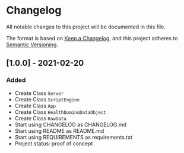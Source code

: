 # Changelog

All notable changes to this project will be documented in this file.

The format is based on [Keep a Changelog](https://keepachangelog.com/en/1.0.0/),
and this project adheres to [Semantic Versioning](https://semver.org/spec/v2.0.0.html).

## [1.0.0] - 2021-02-20
### Added
- Create Class ` Server `
- Create Class ` ScriptEngine `
- Create Class ` App `
- Create Class ` HealthDominoDataObject `
- Create Class ` RawData `
- Start using CHANGELOG as CHANGELOG.md
- Start using README as README.md
- Start using REQUIREMENTS as requirements.txt
- Project status: proof of concept
